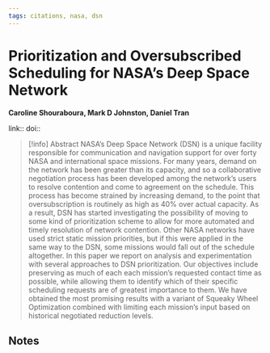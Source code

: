 ```yaml
---
tags: citations, nasa, dsn
---
```

# Prioritization and Oversubscribed Scheduling for NASA’s Deep Space Network

**Caroline Shouraboura, Mark D Johnston, Daniel Tran**


link:: 
doi:: 

> [!info] Abstract
> NASA’s Deep Space Network (DSN) is a unique facility responsible for communication and navigation support for over forty NASA and international space missions. For many years, demand on the network has been greater than its capacity, and so a collaborative negotiation process has been developed among the network’s users to resolve contention and come to agreement on the schedule. This process has become strained by increasing demand, to the point that oversubscription is routinely as high as 40% over actual capacity. As a result, DSN has started investigating the possibility of moving to some kind of prioritization scheme to allow for more automated and timely resolution of network contention. Other NASA networks have used strict static mission priorities, but if this were applied in the same way to the DSN, some missions would fall out of the schedule altogether. In this paper we report on analysis and experimentation with several approaches to DSN prioritization. Our objectives include preserving as much of each each mission’s requested contact time as possible, while allowing them to identify which of their specific scheduling requests are of greatest importance to them. We have obtained the most promising results with a variant of Squeaky Wheel Optimization combined with limiting each mission’s input based on historical negotiated reduction levels.



## Notes

